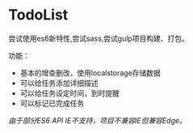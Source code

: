 # TodoList
尝试使用es6新特性,尝试sass,尝试gulp项目构建、打包。

功能：

- 基本的增查删改，使用localstorage存储数据
- 可以给任务添加详细描述
- 可以给任务设定时间，到时提醒
- 可以标记已完成任务

_由于部分ES6 API IE不支持，项目不兼容IE但兼容Edge。_
